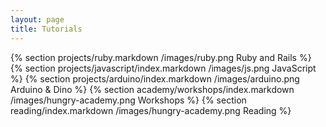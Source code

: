 ```yaml
---
layout: page
title: Tutorials
---
```


{% section projects/ruby.markdown /images/ruby.png Ruby and Rails %}
{% section projects/javascript/index.markdown /images/js.png JavaScript %}
{% section projects/arduino/index.markdown /images/arduino.png Arduino & Dino %}
{% section academy/workshops/index.markdown /images/hungry-academy.png Workshops %}
{% section reading/index.markdown /images/hungry-academy.png Reading %}
